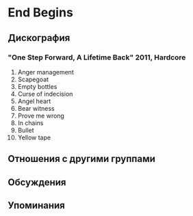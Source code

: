 # End Begins



## Дискография

### "One Step Forward, A Lifetime Back" 2011, Hardcore

01. Anger management 
02. Scapegoat 
03. Empty bottles 
04. Curse of indecision 
05. Angel heart 
06. Bear witness 
07. Prove me wrong 
08. In chains 
09. Bullet 
10. Yellow tape 


## Отношения с другими группами


## Обсуждения


## Упоминания

